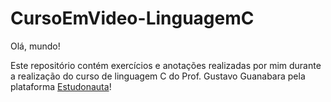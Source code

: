 # CursoEmVideo-LinguagemC
 
Olá, mundo!

Este repositório contém exercícios e anotações realizadas por mim durante a realização do curso de linguagem C do Prof. Gustavo Guanabara pela plataforma [Estudonauta](https://www.estudonauta.com/cursos/)!
